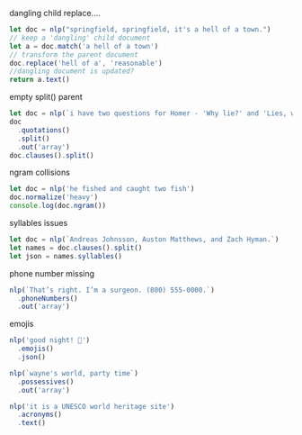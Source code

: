 dangling child replace....

```js
let doc = nlp("springfield, springfield, it's a hell of a town.")
// keep a 'dangling' child document
let a = doc.match('a hell of a town')
// transform the parent document
doc.replace('hell of a', 'reasonable')
//dangling document is updated?
return a.text()
```

empty split() parent

```js
let doc = nlp(`i have two questions for Homer - 'Why lie?' and 'Lies, why?'`)
doc
  .quotations()
  .split()
  .out('array')
doc.clauses().split()
```

ngram collisions

```js
let doc = nlp('he fished and caught two fish')
doc.normalize('heavy')
console.log(doc.ngram())
```

syllables issues

```js
let doc = nlp(`Andreas Johnsson, Auston Matthews, and Zach Hyman.`)
let names = doc.clauses().split()
let json = names.syllables()
```

phone number missing

```js
nlp(`That’s right. I’m a surgeon. (800) 555-0000.`)
  .phoneNumbers()
  .out('array')
```

emojis

```js
nlp('good night! 💋')
  .emojis()
  .json()
```

```js
nlp(`wayne's world, party time`)
  .possessives()
  .out('array')
```

```js
nlp('it is a UNESCO world heritage site')
  .acronyms()
  .text()
```
